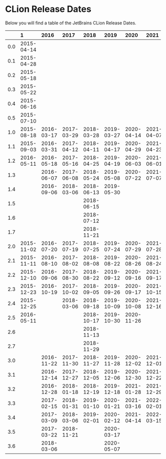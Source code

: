 # CLion Release Dates
Below you will find a table of the JetBrains CLion Release Dates.

|     | 1          | 2016       | 2017       | 2018       | 2019       | 2020       | 2021       | 2022       | 2023       | 2024       |
|----:|:-----------|:-----------|:-----------|:-----------|:-----------|:-----------|:-----------|:-----------|:-----------|:-----------|
| 0.0 | 2015-04-14 |            |            |            |            |            |            |            |            |            |
| 0.1 | 2015-04-28 |            |            |            |            |            |            |            |            |            |
| 0.2 | 2015-05-18 |            |            |            |            |            |            |            |            |            |
| 0.3 | 2015-05-22 |            |            |            |            |            |            |            |            |            |
| 0.4 | 2015-06-16 |            |            |            |            |            |            |            |            |            |
| 0.5 | 2015-07-10 |            |            |            |            |            |            |            |            |            |
| 1.0 | 2015-08-18 | 2016-03-17 | 2017-03-29 | 2018-03-28 | 2019-03-27 | 2020-04-14 | 2021-04-07 | 2022-04-14 | 2023-03-29 | 2024-04-09 |
| 1.1 | 2015-09-03 | 2016-03-31 | 2017-04-12 | 2018-04-11 | 2019-04-17 | 2020-04-29 | 2021-04-23 | 2022-05-13 | 2023-04-06 | 2024-04-25 |
| 1.2 | 2016-05-11 | 2016-05-18 | 2017-05-16 | 2018-04-25 | 2019-04-19 | 2020-06-03 | 2021-06-01 | 2022-06-01 | 2023-04-28 | 2024-05-29 |
| 1.3 |            | 2016-06-07 | 2017-06-08 | 2018-05-24 | 2019-05-08 | 2020-07-22 | 2021-07-07 | 2022-06-22 | 2023-05-16 | 2024-06-10 |
| 1.4 |            | 2016-09-06 | 2018-03-06 | 2018-06-13 | 2019-05-30 |            |            |            | 2023-06-21 | 2024-06-19 |
| 1.5 |            |            |            | 2018-06-15 |            |            |            |            | 2023-07-18 | 2024-08-09 |
| 1.6 |            |            |            | 2018-07-12 |            |            |            |            | 2024-02-15 | 2024-10-18 |
| 1.7 |            |            |            | 2018-11-21 |            |            |            |            | 2024-06-10 |            |
| 2.0 | 2015-11-02 | 2016-07-20 | 2017-07-19 | 2018-07-25 | 2019-07-24 | 2020-07-29 | 2021-07-28 | 2022-07-27 | 2023-07-26 | 2024-08-14 |
| 2.1 | 2015-11-11 | 2016-08-10 | 2017-08-02 | 2018-08-08 | 2019-08-22 | 2020-08-26 | 2021-08-24 | 2022-08-18 | 2023-08-24 | 2024-09-02 |
| 2.2 | 2015-12-10 | 2016-09-06 | 2017-08-30 | 2018-08-22 | 2019-09-12 | 2020-09-16 | 2021-09-17 | 2022-09-14 | 2023-09-13 | 2024-09-18 |
| 2.3 | 2015-12-23 | 2016-10-19 | 2017-10-02 | 2018-09-05 | 2019-09-26 | 2020-09-17 | 2021-10-15 | 2022-09-15 | 2024-02-15 | 2024-10-28 |
| 2.4 | 2015-12-25 |            | 2018-03-06 | 2018-09-18 | 2019-10-09 | 2020-10-08 | 2021-12-16 | 2022-10-11 | 2024-06-10 | 2024-11-27 |
| 2.5 | 2016-05-11 |            |            | 2018-10-17 | 2019-10-30 | 2020-11-26 |            | 2023-03-16 | 2024-09-09 |            |
| 2.6 |            |            |            | 2018-11-13 |            |            |            |            |            |            |
| 2.7 |            |            |            | 2018-11-29 |            |            |            |            |            |            |
| 3.0 |            | 2016-11-22 | 2017-11-30 | 2018-11-27 | 2019-11-28 | 2020-12-02 | 2021-12-01 | 2022-11-30 | 2023-12-06 | 2024-11-20 |
| 3.1 |            | 2016-12-14 | 2017-12-27 | 2018-12-05 | 2019-12-06 | 2020-12-30 | 2021-12-22 | 2022-12-21 | 2023-12-12 | 2024-12-10 |
| 3.2 |            | 2016-12-28 | 2018-01-18 | 2018-12-19 | 2019-12-18 | 2021-01-28 | 2021-12-29 | 2023-01-27 | 2023-12-20 | 2025-01-16 |
| 3.3 |            | 2017-02-15 | 2018-01-31 | 2019-01-10 | 2020-01-21 | 2021-03-16 | 2022-02-01 | 2023-03-10 | 2024-01-25 | 2025-02-13 |
| 3.4 |            | 2017-03-09 | 2018-03-06 | 2019-02-01 | 2020-02-12 | 2021-04-14 | 2022-03-15 |            | 2024-02-14 | 2025-02-27 |
| 3.5 |            | 2017-03-22 | 2018-11-21 |            | 2020-03-17 |            |            |            | 2024-06-10 | 2025-03-24 |
| 3.6 |            | 2018-03-06 |            |            | 2020-05-07 |            |            |            | 2024-09-09 |            |